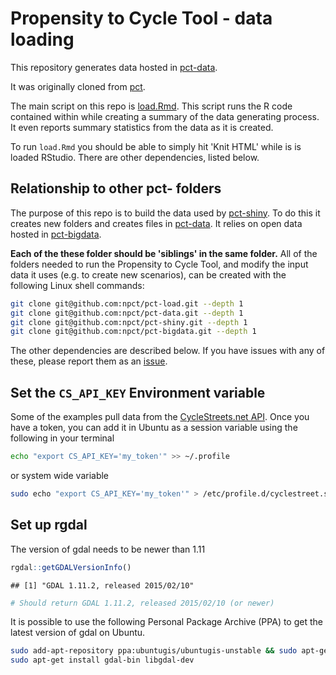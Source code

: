 # Propensity to Cycle Tool - data loading

This repository generates data hosted in [pct-data](https://github.com/npct/pct-data).

It was originally cloned from [pct](https://github.com/npct/pct).

The main script on this repo is [load.Rmd](https://github.com/npct/pct-load/blob/master/load.Rmd).
This script runs the R code contained within while creating a summary of the data generating process.
It even reports summary statistics from the data as it is created.

To run `load.Rmd` you should be able to simply hit 'Knit HTML' while is is loaded RStudio.
There are other dependencies, listed below.

## Relationship to other pct- folders

The purpose of this repo is to build the data used by [pct-shiny](https://github.com/npct/pct-shiny).
To do this it creates new folders and creates files in [pct-data](https://github.com/npct/pct-data).
It relies on open data hosted in [pct-bigdata](https://github.com/npct/pct-bigdata/).

**Each of the these folder should be 'siblings' in the same folder.**
All of the folders needed to run the Propensity to Cycle Tool, and modify the input data it uses (e.g. to create new scenarios), can be created with the following Linux shell commands:


```bash
git clone git@github.com:npct/pct-load.git --depth 1
git clone git@github.com:npct/pct-data.git --depth 1
git clone git@github.com:npct/pct-shiny.git --depth 1
git clone git@github.com:npct/pct-bigdata.git --depth 1
```

The other dependencies are described below.
If you have issues with any of these, please report them as an [issue](https://github.com/npct/pct-load/issues).

## Set the `CS_API_KEY` Environment variable

Some of the examples pull data from the
[CycleStreets.net API](http://www.cyclestreets.net/api/).
Once you have a token, you can add it in Ubuntu as
a session variable using the following in your terminal


```bash
echo "export CS_API_KEY='my_token'" >> ~/.profile
```

or system wide variable


```bash
sudo echo "export CS_API_KEY='my_token'" > /etc/profile.d/cyclestreet.sh
```

## Set up rgdal

The version of gdal needs to be newer than 1.11

```r
rgdal::getGDALVersionInfo()
```

```
## [1] "GDAL 1.11.2, released 2015/02/10"
```

```r
# Should return GDAL 1.11.2, released 2015/02/10 (or newer)
```

It is possible to use the following Personal Package Archive (PPA) to get the latest version of gdal on Ubuntu.


```bash
sudo add-apt-repository ppa:ubuntugis/ubuntugis-unstable && sudo apt-get update
sudo apt-get install gdal-bin libgdal-dev
```
